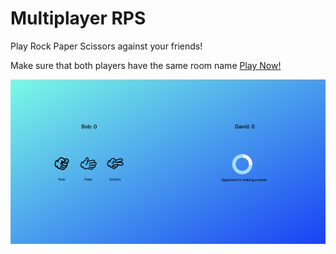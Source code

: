 # Multiplayer RPS

Play Rock Paper Scissors against your friends!

Make sure that both players have the same room name
[Play Now!](https://rps-multiplayer.netlify.app)

![preview](/client/public/preview.png)
